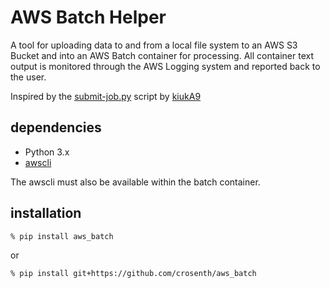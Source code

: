 # AWS Batch Helper

A tool for uploading data to and from a local file system to an AWS S3 Bucket 
and into an AWS Batch container for processing.  All container text output
is monitored through the AWS Logging system and reported back to the user.

Inspired by the [submit-job.py](https://github.com/awslabs/aws-batch-helpers/blob/master/gpu-example/submit-job.py)
script by [kiukA9](https://github.com/kiukA9)

## dependencies

* Python 3.x
* [awscli](https://aws.amazon.com/cli/)

The awscli must also be available within the batch container.

## installation

```
% pip install aws_batch
```

or

```
% pip install git+https://github.com/crosenth/aws_batch
```


